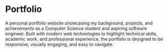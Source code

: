 # Portfolio
A personal portfolio website showcasing my background, projects, and achievements as a Computer Science student and aspiring software engineer. Built with modern web technologies to highlight technical skills, academic work, and professional experience, the portfolio is designed to be responsive, visually engaging, and easy to navigate.
